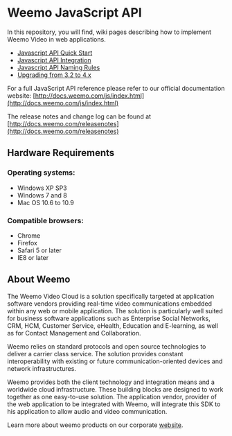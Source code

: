 # Weemo JavaScript API


In this repository, you will find, wiki pages describing how to implement Weemo Video in web applications.

- [Javascript API Quick Start](https://github.com/weemo/Release-4.0/wiki/Javascript-API---Quick-start)
- [Javascript API Integration](https://github.com/weemo/Release-4.0/wiki/Javascript-API-Integration)
- [Javascript API Naming Rules](https://github.com/weemo/Release-4.0/wiki/WeemoDriver-Naming)
- [Upgrading from 3.2 to 4.x](https://github.com/weemo/JavaScript-API/wiki/Upgrade-3.2-to-4.0)

For a full JavaScript API reference please refer to our official documentation website: [http://docs.weemo.com/js/index.html](http://docs.weemo.com/js/index.html)

The release notes and change log can be found at [http://docs.weemo.com/releasenotes](http://docs.weemo.com/releasenotes)

## Hardware Requirements

### Operating systems:
* Windows XP SP3 <br/>
* Windows 7 and 8<br/>
* Mac OS 10.6 to 10.9


### Compatible browsers:
* Chrome <br/>
* Firefox <br/>
* Safari 5 or later<br/>
* IE8 or later


## About Weemo

The Weemo Video Cloud is a solution specifically targeted at application software vendors providing real-time video communications embedded within any web or mobile application. The solution is particularly well suited for business software applications such as Enterprise Social Networks, CRM, HCM, Customer Service, eHealth, Education and E-learning, as well as for Contact Management and Collaboration.

Weemo relies on standard protocols and open source technologies to deliver a carrier class service. The solution provides constant interoperability with existing or future communication-oriented devices and network infrastructures.

Weemo provides both the client technology and integration means and a worldwide cloud infrastructure. These building blocks are designed to work together as one easy-to-use solution. The application vendor, provider of the web application to be integrated with Weemo, will integrate this SDK to his application to allow audio and video communication.

Learn more about weemo products on our corporate <a href="http://www.weemo.com">website</a>.
